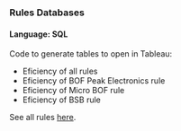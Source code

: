 ### Rules Databases

#### Language: SQL

Code to generate tables to open in Tableau:
* Eficiency of all rules
* Eficiency of BOF Peak Electronics rule
* Eficiency of Micro BOF rule
* Eficiency of BSB rule

See all rules [here](https://github.com/afokin93/SQL_batch_rules/blob/main/README.md).
